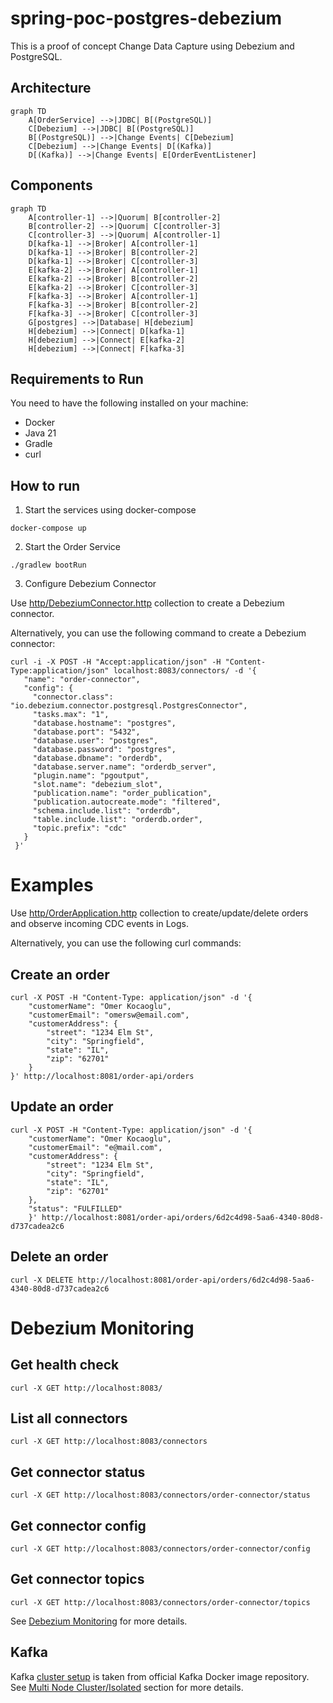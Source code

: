 # spring-poc-postgres-debezium
This is a proof of concept Change Data Capture using Debezium and PostgreSQL.

## Architecture

```mermaid
graph TD
    A[OrderService] -->|JDBC| B[(PostgreSQL)]
    C[Debezium] -->|JDBC| B[(PostgreSQL)]
    B[(PostgreSQL)] -->|Change Events| C[Debezium]
    C[Debezium] -->|Change Events| D[(Kafka)]
    D[(Kafka)] -->|Change Events| E[OrderEventListener]
```

## Components

```mermaid
graph TD
    A[controller-1] -->|Quorum| B[controller-2]
    B[controller-2] -->|Quorum| C[controller-3]
    C[controller-3] -->|Quorum| A[controller-1]
    D[kafka-1] -->|Broker| A[controller-1]
    D[kafka-1] -->|Broker| B[controller-2]
    D[kafka-1] -->|Broker| C[controller-3]
    E[kafka-2] -->|Broker| A[controller-1]
    E[kafka-2] -->|Broker| B[controller-2]
    E[kafka-2] -->|Broker| C[controller-3]
    F[kafka-3] -->|Broker| A[controller-1]
    F[kafka-3] -->|Broker| B[controller-2]
    F[kafka-3] -->|Broker| C[controller-3]
    G[postgres] -->|Database| H[debezium]
    H[debezium] -->|Connect| D[kafka-1]
    H[debezium] -->|Connect| E[kafka-2]
    H[debezium] -->|Connect| F[kafka-3]
```

## Requirements to Run 

You need to have the following installed on your machine:

- Docker
- Java 21
- Gradle 
- curl

## How to run

1. Start the services using docker-compose

```shell
docker-compose up
```

2. Start the Order Service

```shell
./gradlew bootRun
```

3. Configure Debezium Connector

Use [http/DebeziumConnector.http](http/DebeziumConnector.http) collection to create a Debezium connector.

Alternatively, you can use the following command to create a Debezium connector:

```shell
curl -i -X POST -H "Accept:application/json" -H "Content-Type:application/json" localhost:8083/connectors/ -d '{
   "name": "order-connector",
   "config": {
     "connector.class": "io.debezium.connector.postgresql.PostgresConnector",
     "tasks.max": "1",
     "database.hostname": "postgres",
     "database.port": "5432",
     "database.user": "postgres",
     "database.password": "postgres",
     "database.dbname": "orderdb",
     "database.server.name": "orderdb_server",
     "plugin.name": "pgoutput",
     "slot.name": "debezium_slot",
     "publication.name": "order_publication",
     "publication.autocreate.mode": "filtered",
     "schema.include.list": "orderdb",
     "table.include.list": "orderdb.order",
     "topic.prefix": "cdc"
   }
 }'
```

# Examples 

Use [http/OrderApplication.http](http/OrderApplication.http) collection to create/update/delete orders and observe incoming CDC events in Logs.

Alternatively, you can use the following curl commands: 

## Create an order

```shell
curl -X POST -H "Content-Type: application/json" -d '{
    "customerName": "Omer Kocaoglu",
    "customerEmail": "omersw@email.com",
    "customerAddress": {
        "street": "1234 Elm St",
        "city": "Springfield",
        "state": "IL",
        "zip": "62701"
    }
}' http://localhost:8081/order-api/orders
```

## Update an order
    
```shell
curl -X POST -H "Content-Type: application/json" -d '{
    "customerName": "Omer Kocaoglu",
    "customerEmail": "e@mail.com",
    "customerAddress": {
        "street": "1234 Elm St",
        "city": "Springfield",
        "state": "IL",
        "zip": "62701"
    },
    "status": "FULFILLED"
    }' http://localhost:8081/order-api/orders/6d2c4d98-5aa6-4340-80d8-d737cadea2c6
```

## Delete an order

```shell
curl -X DELETE http://localhost:8081/order-api/orders/6d2c4d98-5aa6-4340-80d8-d737cadea2c6
```

# Debezium Monitoring

## Get health check
```shell
curl -X GET http://localhost:8083/
```

## List all connectors
```shell
curl -X GET http://localhost:8083/connectors
```

## Get connector status
```shell
curl -X GET http://localhost:8083/connectors/order-connector/status
```

## Get connector config
```shell
curl -X GET http://localhost:8083/connectors/order-connector/config
```

## Get connector topics
```shell
curl -X GET http://localhost:8083/connectors/order-connector/topics
```

See [Debezium Monitoring](https://debezium.io/documentation/reference/stable/connectors/postgresql.html#postgresql-monitoring) for more details.

## Kafka 

Kafka [cluster setup](https://github.com/apache/kafka/blob/trunk/docker/examples/docker-compose-files/cluster/isolated/plaintext/docker-compose.yml) is taken from official Kafka Docker image repository. See [Multi Node Cluster/Isolated](https://github.com/apache/kafka/tree/trunk/docker/examples#multi-node-cluster) section for more details.
